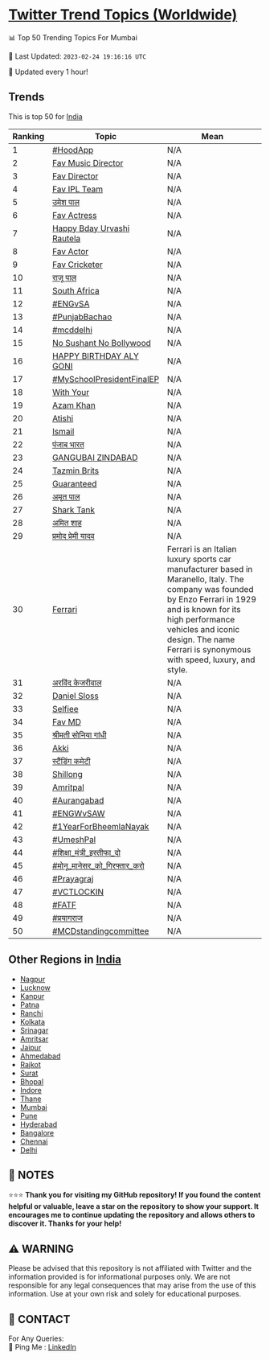 [Twitter Trend Topics (Worldwide)](https://github.com/ErcinDedeoglu/Twitter-Trend-Topics)
==========


📊 Top 50 Trending Topics For Mumbai

📆 Last Updated: `2023-02-24 19:16:16 UTC`

🔧 Updated every 1 hour!


## Trends

This is top 50 for [India](</India>)

| Ranking | Topic | Mean |
| ------- | ------------ | ------------ |
| 1 | [#HoodApp](http://twitter.com/search?q=%23HoodApp) | N/A |
| 2 | [Fav Music Director](http://twitter.com/search?q=Fav+Music+Director) | N/A |
| 3 | [Fav Director](http://twitter.com/search?q=Fav+Director) | N/A |
| 4 | [Fav IPL Team](http://twitter.com/search?q=Fav+IPL+Team) | N/A |
| 5 | [उमेश पाल](http://twitter.com/search?q=%e0%a4%89%e0%a4%ae%e0%a5%87%e0%a4%b6+%e0%a4%aa%e0%a4%be%e0%a4%b2) | N/A |
| 6 | [Fav Actress](http://twitter.com/search?q=Fav+Actress) | N/A |
| 7 | [Happy Bday Urvashi Rautela](http://twitter.com/search?q=Happy+Bday+Urvashi+Rautela) | N/A |
| 8 | [Fav Actor](http://twitter.com/search?q=Fav+Actor) | N/A |
| 9 | [Fav Cricketer](http://twitter.com/search?q=Fav+Cricketer) | N/A |
| 10 | [राजू पाल](http://twitter.com/search?q=%e0%a4%b0%e0%a4%be%e0%a4%9c%e0%a5%82+%e0%a4%aa%e0%a4%be%e0%a4%b2) | N/A |
| 11 | [South Africa](http://twitter.com/search?q=South+Africa) | N/A |
| 12 | [#ENGvSA](http://twitter.com/search?q=%23ENGvSA) | N/A |
| 13 | [#PunjabBachao](http://twitter.com/search?q=%23PunjabBachao) | N/A |
| 14 | [#mcddelhi](http://twitter.com/search?q=%23mcddelhi) | N/A |
| 15 | [No Sushant No Bollywood](http://twitter.com/search?q=No+Sushant+No+Bollywood) | N/A |
| 16 | [HAPPY BIRTHDAY ALY GONI](http://twitter.com/search?q=HAPPY+BIRTHDAY+ALY+GONI) | N/A |
| 17 | [#MySchoolPresidentFinalEP](http://twitter.com/search?q=%23MySchoolPresidentFinalEP) | N/A |
| 18 | [With Your](http://twitter.com/search?q=With+Your) | N/A |
| 19 | [Azam Khan](http://twitter.com/search?q=Azam+Khan) | N/A |
| 20 | [Atishi](http://twitter.com/search?q=Atishi) | N/A |
| 21 | [Ismail](http://twitter.com/search?q=Ismail) | N/A |
| 22 | [पंजाब भारत](http://twitter.com/search?q=%e0%a4%aa%e0%a4%82%e0%a4%9c%e0%a4%be%e0%a4%ac+%e0%a4%ad%e0%a4%be%e0%a4%b0%e0%a4%a4) | N/A |
| 23 | [GANGUBAI ZINDABAD](http://twitter.com/search?q=GANGUBAI+ZINDABAD) | N/A |
| 24 | [Tazmin Brits](http://twitter.com/search?q=Tazmin+Brits) | N/A |
| 25 | [Guaranteed](http://twitter.com/search?q=Guaranteed) | N/A |
| 26 | [अमृत पाल](http://twitter.com/search?q=%e0%a4%85%e0%a4%ae%e0%a5%83%e0%a4%a4+%e0%a4%aa%e0%a4%be%e0%a4%b2) | N/A |
| 27 | [Shark Tank](http://twitter.com/search?q=Shark+Tank) | N/A |
| 28 | [अमित शाह](http://twitter.com/search?q=%e0%a4%85%e0%a4%ae%e0%a4%bf%e0%a4%a4+%e0%a4%b6%e0%a4%be%e0%a4%b9) | N/A |
| 29 | [प्रमोद प्रेमी यादव](http://twitter.com/search?q=%e0%a4%aa%e0%a5%8d%e0%a4%b0%e0%a4%ae%e0%a5%8b%e0%a4%a6+%e0%a4%aa%e0%a5%8d%e0%a4%b0%e0%a5%87%e0%a4%ae%e0%a5%80+%e0%a4%af%e0%a4%be%e0%a4%a6%e0%a4%b5) | N/A |
| 30 | [Ferrari](http://twitter.com/search?q=Ferrari) | Ferrari is an Italian luxury sports car manufacturer based in Maranello, Italy. The company was founded by Enzo Ferrari in 1929 and is known for its high performance vehicles and iconic design. The name Ferrari is synonymous with speed, luxury, and style. |
| 31 | [अरविंद केजरीवाल](http://twitter.com/search?q=%e0%a4%85%e0%a4%b0%e0%a4%b5%e0%a4%bf%e0%a4%82%e0%a4%a6+%e0%a4%95%e0%a5%87%e0%a4%9c%e0%a4%b0%e0%a5%80%e0%a4%b5%e0%a4%be%e0%a4%b2) | N/A |
| 32 | [Daniel Sloss](http://twitter.com/search?q=Daniel+Sloss) | N/A |
| 33 | [Selfiee](http://twitter.com/search?q=Selfiee) | N/A |
| 34 | [Fav MD](http://twitter.com/search?q=Fav+MD) | N/A |
| 35 | [श्रीमती सोनिया गांधी](http://twitter.com/search?q=%e0%a4%b6%e0%a5%8d%e0%a4%b0%e0%a5%80%e0%a4%ae%e0%a4%a4%e0%a5%80+%e0%a4%b8%e0%a5%8b%e0%a4%a8%e0%a4%bf%e0%a4%af%e0%a4%be+%e0%a4%97%e0%a4%be%e0%a4%82%e0%a4%a7%e0%a5%80) | N/A |
| 36 | [Akki](http://twitter.com/search?q=Akki) | N/A |
| 37 | [स्टैंडिंग कमेटी](http://twitter.com/search?q=%e0%a4%b8%e0%a5%8d%e0%a4%9f%e0%a5%88%e0%a4%82%e0%a4%a1%e0%a4%bf%e0%a4%82%e0%a4%97+%e0%a4%95%e0%a4%ae%e0%a5%87%e0%a4%9f%e0%a5%80) | N/A |
| 38 | [Shillong](http://twitter.com/search?q=Shillong) | N/A |
| 39 | [Amritpal](http://twitter.com/search?q=Amritpal) | N/A |
| 40 | [#Aurangabad](http://twitter.com/search?q=%23Aurangabad) | N/A |
| 41 | [#ENGWvSAW](http://twitter.com/search?q=%23ENGWvSAW) | N/A |
| 42 | [#1YearForBheemlaNayak](http://twitter.com/search?q=%231YearForBheemlaNayak) | N/A |
| 43 | [#UmeshPal](http://twitter.com/search?q=%23UmeshPal) | N/A |
| 44 | [#शिक्षा_मंत्री_इस्तीफा_दो](http://twitter.com/search?q=%23%e0%a4%b6%e0%a4%bf%e0%a4%95%e0%a5%8d%e0%a4%b7%e0%a4%be_%e0%a4%ae%e0%a4%82%e0%a4%a4%e0%a5%8d%e0%a4%b0%e0%a5%80_%e0%a4%87%e0%a4%b8%e0%a5%8d%e0%a4%a4%e0%a5%80%e0%a4%ab%e0%a4%be_%e0%a4%a6%e0%a5%8b) | N/A |
| 45 | [#मोनू_मानेसर_को_गिरफ्तार_करो](http://twitter.com/search?q=%23%e0%a4%ae%e0%a5%8b%e0%a4%a8%e0%a5%82_%e0%a4%ae%e0%a4%be%e0%a4%a8%e0%a5%87%e0%a4%b8%e0%a4%b0_%e0%a4%95%e0%a5%8b_%e0%a4%97%e0%a4%bf%e0%a4%b0%e0%a4%ab%e0%a5%8d%e0%a4%a4%e0%a4%be%e0%a4%b0_%e0%a4%95%e0%a4%b0%e0%a5%8b) | N/A |
| 46 | [#Prayagraj](http://twitter.com/search?q=%23Prayagraj) | N/A |
| 47 | [#VCTLOCKIN](http://twitter.com/search?q=%23VCTLOCKIN) | N/A |
| 48 | [#FATF](http://twitter.com/search?q=%23FATF) | N/A |
| 49 | [#प्रयागराज](http://twitter.com/search?q=%23%e0%a4%aa%e0%a5%8d%e0%a4%b0%e0%a4%af%e0%a4%be%e0%a4%97%e0%a4%b0%e0%a4%be%e0%a4%9c) | N/A |
| 50 | [#MCDstandingcommittee](http://twitter.com/search?q=%23MCDstandingcommittee) | N/A |



## Other Regions in [India](</India>)

* [Nagpur](</India/Nagpur.md>)
* [Lucknow](</India/Lucknow.md>)
* [Kanpur](</India/Kanpur.md>)
* [Patna](</India/Patna.md>)
* [Ranchi](</India/Ranchi.md>)
* [Kolkata](</India/Kolkata.md>)
* [Srinagar](</India/Srinagar.md>)
* [Amritsar](</India/Amritsar.md>)
* [Jaipur](</India/Jaipur.md>)
* [Ahmedabad](</India/Ahmedabad.md>)
* [Rajkot](</India/Rajkot.md>)
* [Surat](</India/Surat.md>)
* [Bhopal](</India/Bhopal.md>)
* [Indore](</India/Indore.md>)
* [Thane](</India/Thane.md>)
* [Mumbai](</India/Mumbai.md>)
* [Pune](</India/Pune.md>)
* [Hyderabad](</India/Hyderabad.md>)
* [Bangalore](</India/Bangalore.md>)
* [Chennai](</India/Chennai.md>)
* [Delhi](</India/Delhi.md>)



## 📝 NOTES

⭐⭐⭐ **Thank you for visiting my GitHub repository! If you found the content helpful or valuable, leave a star on the repository to show your support. It encourages me to continue updating the repository and allows others to discover it. Thanks for your help!**


## ⚠️ WARNING

Please be advised that this repository is not affiliated with Twitter and the information provided is for informational purposes only. We are not responsible for any legal consequences that may arise from the use of this information. Use at your own risk and solely for educational purposes.


## 📨 CONTACT

 For Any Queries:  
            🏓 Ping Me : [LinkedIn](https://www.linkedin.com/in/ercindedeoglu/)
